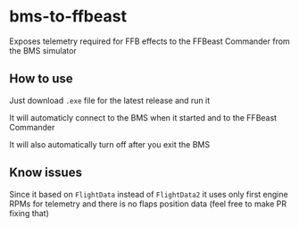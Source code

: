 # bms-to-ffbeast
Exposes telemetry required for FFB effects to the FFBeast Commander from the BMS simulator

## How to use
Just download `.exe` file for the latest release and run it

It will automaticly connect to the BMS when it started and to the FFBeast Commander

It will also automatically turn off after you exit the BMS

## Know issues

Since it based on `FlightData` instead of `FlightData2` it uses only first engine RPMs for telemetry and there is no flaps position data (feel free to make PR fixing that)